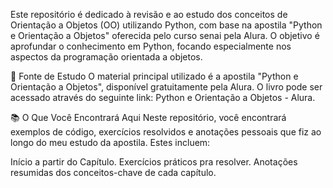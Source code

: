 
Este repositório é dedicado à revisão e ao estudo dos conceitos de Orientação a Objetos (OO) utilizando Python, com base na apostila "Python e Orientação a Objetos" oferecida pelo curso senai pela Alura. O objetivo é aprofundar o conhecimento em Python, focando especialmente nos aspectos da programação orientada a objetos.

📘 Fonte de Estudo
O material principal utilizado é a apostila "Python e Orientação a Objetos", disponível gratuitamente pela Alura. O livro pode ser acessado através do seguinte link: Python e Orientação a Objetos - Alura.

📚 O Que Você Encontrará Aqui
Neste repositório, você encontrará exemplos de código, exercícios resolvidos e anotações pessoais que fiz ao longo do meu estudo da apostila. Estes incluem:

Início a partir do Capítulo.
Exercícios práticos pra resolver.
Anotações resumidas dos conceitos-chave de cada capítulo.
